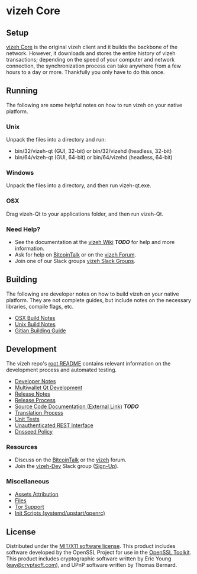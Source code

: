 vizeh Core
=====================

Setup
---------------------
[vizeh Core](http://vizeh.pw/wallet) is the original vizeh client and it builds the backbone of the network. However, it downloads and stores the entire history of vizeh transactions; depending on the speed of your computer and network connection, the synchronization process can take anywhere from a few hours to a day or more. Thankfully you only have to do this once.

Running
---------------------
The following are some helpful notes on how to run vizeh on your native platform.

### Unix

Unpack the files into a directory and run:

- bin/32/vizeh-qt (GUI, 32-bit) or bin/32/vizehd (headless, 32-bit)
- bin/64/vizeh-qt (GUI, 64-bit) or bin/64/vizehd (headless, 64-bit)

### Windows

Unpack the files into a directory, and then run vizeh-qt.exe.

### OSX

Drag vizeh-Qt to your applications folder, and then run vizeh-Qt.

### Need Help?

* See the documentation at the [vizeh Wiki](https://en.bitcoin.it/wiki/Main_Page) ***TODO***
for help and more information.
* Ask for help on [BitcoinTalk](https://bitcointalk.org/index.php?topic=1262920.0) or on the [vizeh Forum](http://forum.vizeh.pw/).
* Join one of our Slack groups [vizeh Slack Groups](https://vizeh.pw/slack-logins/).

Building
---------------------
The following are developer notes on how to build vizeh on your native platform. They are not complete guides, but include notes on the necessary libraries, compile flags, etc.

- [OSX Build Notes](build-osx.md)
- [Unix Build Notes](build-unix.md)
- [Gitian Building Guide](gitian-building.md)

Development
---------------------
The vizeh repo's [root README](https://github.com/wtomtom/vizeh/blob/master/README.md) contains relevant information on the development process and automated testing.

- [Developer Notes](developer-notes.md)
- [Multiwallet Qt Development](multiwallet-qt.md)
- [Release Notes](release-notes.md)
- [Release Process](release-process.md)
- [Source Code Documentation (External Link)](https://dev.visucore.com/bitcoin/doxygen/) ***TODO***
- [Translation Process](translation_process.md)
- [Unit Tests](unit-tests.md)
- [Unauthenticated REST Interface](REST-interface.md)
- [Dnsseed Policy](dnsseed-policy.md)

### Resources

* Discuss on the [BitcoinTalk](https://bitcointalk.org/index.php?topic=1262920.0) or the [vizeh](http://forum.vizeh.pw/) forum.
* Join the [vizeh-Dev](https://vizeh-dev.slack.com/) Slack group ([Sign-Up](https://vizeh-dev.herokuapp.com/)).

### Miscellaneous
- [Assets Attribution](assets-attribution.md)
- [Files](files.md)
- [Tor Support](tor.md)
- [Init Scripts (systemd/upstart/openrc)](init.md)

License
---------------------
Distributed under the [MIT/X11 software license](http://www.opensource.org/licenses/mit-license.php).
This product includes software developed by the OpenSSL Project for use in the [OpenSSL Toolkit](https://www.openssl.org/). This product includes
cryptographic software written by Eric Young ([eay@cryptsoft.com](mailto:eay@cryptsoft.com)), and UPnP software written by Thomas Bernard.
